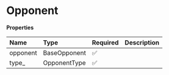 # Opponent

**Properties**

| Name     | Type         | Required | Description |
| :------- | :----------- | :------- | :---------- |
| opponent | BaseOpponent | ✅       |             |
| type\_   | OpponentType | ✅       |             |
